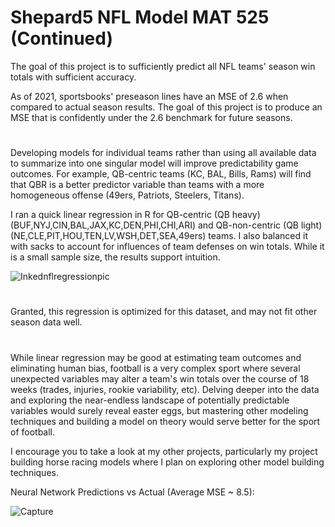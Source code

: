 # Shepard5 NFL Model MAT 525 (Continued)
The goal of this project is to sufficiently predict all NFL teams' season win totals with sufficient accuracy.

As of 2021, sportsbooks' preseason lines have an MSE of 2.6 when compared to actual season results. The goal of this project is to produce an MSE that is confidently under the 2.6 benchmark for future seasons. 


#
Developing models for individual teams rather than using all available data to summarize into one singular model will improve predictability game outcomes. For example, QB-centric teams (KC, BAL, Bills, Rams) will find that QBR is a better predictor variable than teams with a more homogeneous offense (49ers, Patriots, Steelers, Titans). 

I ran a quick linear regression in R for QB-centric (QB heavy) (BUF,NYJ,CIN,BAL,JAX,KC,DEN,PHI,CHI,ARI) and QB-non-centric (QB light) (NE,CLE,PIT,HOU,TEN,LV,WSH,DET,SEA,49ers) teams. I also balanced it with sacks to account for influences of team defenses on win totals. While it is a small sample size, the results support intuition. 


![Inkednflregressionpic](https://github.com/shepard5/NFL/assets/108085853/dce8d5f4-d47c-49f2-bf61-e0a0b4cebda6)

#
Granted, this regression is optimized for this dataset, and may not fit other season data well.

#
While linear regression may be good at estimating team outcomes and eliminating human bias, football is a very complex sport where several unexpected variables may alter a team's win totals over the course of 18 weeks (trades, injuries, rookie variability, etc). Delving deeper into the data and exploring the near-endless landscape of potentially predictable variables would surely reveal easter eggs, but mastering other modeling techniques and building a model on theory would serve better for the sport of football.

I encourage you to take a look at my other projects, particularly my project building horse racing models where I plan on exploring other model building techniques. 



Neural Network Predictions vs Actual (Average MSE ~ 8.5):

![Capture](https://github.com/shepard5/NFL/assets/108085853/42d88026-9660-43f2-b520-b42a072eff75)
